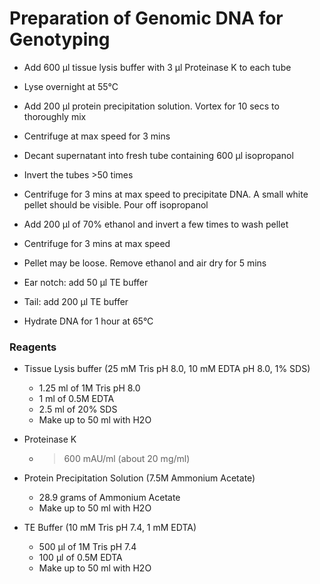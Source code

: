 # Preparation of Genomic DNA for Genotyping
  
* Add 600 μl tissue lysis buffer with 3 μl Proteinase K to each tube
* Lyse overnight at 55°C

* Add 200 μl protein precipitation solution. Vortex for 10 secs to thoroughly mix
* Centrifuge at max speed for 3 mins

* Decant supernatant into fresh tube containing 600 μl isopropanol 
* Invert the tubes >50 times
* Centrifuge for 3 mins at max speed to precipitate DNA. A small white pellet should be visible. Pour off isopropanol

* Add 200 μl of 70% ethanol and invert a few times to wash pellet
* Centrifuge for 3 mins at max speed

* Pellet may be loose. Remove ethanol and air dry for 5 mins

* Ear notch: add 50 μl TE buffer
* Tail: add 200 μl TE buffer

* Hydrate DNA for 1 hour at 65°C

### Reagents

* Tissue Lysis buffer (25 mM Tris pH 8.0, 10 mM EDTA pH 8.0, 1% SDS)	
	* 1.25 ml of 1M Tris pH 8.0
	* 1 ml of 0.5M EDTA
	* 2.5 ml of 20% SDS
	* Make up to 50 ml with H2O

* Proteinase K
	* >600 mAU/ml (about 20 mg/ml)

* Protein Precipitation Solution (7.5M Ammonium Acetate)
	* 28.9 grams of Ammonium Acetate
	* Make up to 50 ml with H2O

* TE Buffer (10 mM Tris pH 7.4, 1 mM EDTA)
	* 500 μl of 1M Tris pH 7.4
	* 100 μl of 0.5M EDTA
	* Make up to 50 ml with H2O


